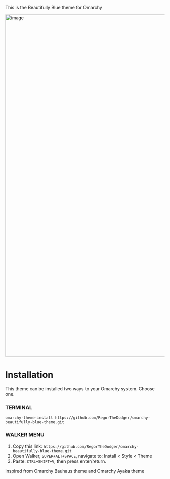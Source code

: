This is the Beautifully Blue theme for Omarchy

<img width="1921" height="1081" alt="image" src="https://github.com/user-attachments/assets/c581cc99-b8c4-44fe-b8b9-916f355b1dda" />

# Installation
This theme can be installed two ways to your Omarchy system. Choose one.

### TERMINAL
`omarchy-theme-install https://github.com/RegorTheDodger/omarchy-beautifully-blue-theme.git`
### WALKER MENU
1. Copy this link: `https://github.com/RegorTheDodger/omarchy-beautifully-blue-theme.git`
2. Open Walker, `SUPER+ALT+SPACE`, navigate to: Install < Style < Theme
3. Paste: `CTRL+SHIFT+V`, then press enter/return.

inspired from Omarchy Bauhaus theme and Omarchy Ayaka theme
